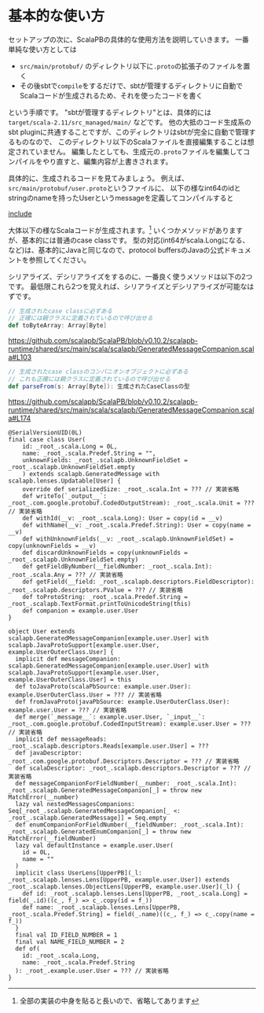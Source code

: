 # 基本的な使い方

セットアップの次に、ScalaPBの具体的な使用方法を説明していきます。
一番単純な使い方としては

- `src/main/protobuf/` のディレクトリ以下に`.proto`の拡張子のファイルを置く
- その後sbtで`compile`をするだけで、sbtが管理するディレクトリに自動でScalaコードが生成されるため、それを使ったコードを書く

という手順です。
"sbtが管理するディレクトリ"とは、具体的には`target/scala-2.11/src_managed/main/`
などです。
他の大抵のコード生成系のsbt pluginに共通することですが、このディレクトリはsbtが完全に自動で管理するものなので、
このディレクトリ以下のScalaファイルを直接編集することは想定されていません。
編集したとしても、生成元の`.proto`ファイルを編集してコンパイルをやり直すと、編集内容が上書きされます。


具体的に、生成されるコードを見てみましょう。
例えば、`src/main/protobuf/user.proto`というファイルに、
以下の様なint64のidとstringのnameを持ったUserというmessageを定義してコンパイルすると

[include](main/protobuf/user.proto)

大体以下の様なScalaコードが生成されます。[^generated-code]
いくつかメソッドがありますが、基本的には普通のcase classです。
型の対応(int64がscala.Longになる、など)は、基本的にJavaと同じなので、protocol buffersのJavaの公式ドキュメントを参照してください。

シリアライズ、デシリアライズをするのに、一番良く使うメソッドは以下の2つです。
最低限これら2つを覚えれば、シリアライズとデシリアライズが可能なはずです。

```scala
// 生成されたcase classに必ずある
// 正確には親クラスに定義されているので呼び出せる
def toByteArray: Array[Byte]
```

https://github.com/scalapb/ScalaPB/blob/v0.10.2/scalapb-runtime/shared/src/main/scala/scalapb/GeneratedMessageCompanion.scala#L103

```scala
// 生成されたcase classのコンパニオンオブジェクトに必ずある
// これも正確には親クラスに定義されているので呼び出せる
def parseFrom(s: Array[Byte]): 生成されたCaseClassの型
```

https://github.com/scalapb/ScalaPB/blob/v0.10.2/scalapb-runtime/shared/src/main/scala/scalapb/GeneratedMessageCompanion.scala#L174


```tut:silent
@SerialVersionUID(0L)
final case class User(
    id: _root_.scala.Long = 0L,
    name: _root_.scala.Predef.String = "",
    unknownFields: _root_.scalapb.UnknownFieldSet = _root_.scalapb.UnknownFieldSet.empty
    ) extends scalapb.GeneratedMessage with scalapb.lenses.Updatable[User] {
    override def serializedSize: _root_.scala.Int = ??? // 実装省略
    def writeTo(`_output__`: _root_.com.google.protobuf.CodedOutputStream): _root_.scala.Unit = ??? // 実装省略
    def withId(__v: _root_.scala.Long): User = copy(id = __v)
    def withName(__v: _root_.scala.Predef.String): User = copy(name = __v)
    def withUnknownFields(__v: _root_.scalapb.UnknownFieldSet) = copy(unknownFields = __v)
    def discardUnknownFields = copy(unknownFields = _root_.scalapb.UnknownFieldSet.empty)
    def getFieldByNumber(__fieldNumber: _root_.scala.Int): _root_.scala.Any = ??? // 実装省略
    def getField(__field: _root_.scalapb.descriptors.FieldDescriptor): _root_.scalapb.descriptors.PValue = ??? // 実装省略
    def toProtoString: _root_.scala.Predef.String = _root_.scalapb.TextFormat.printToUnicodeString(this)
    def companion = example.user.User
}

object User extends scalapb.GeneratedMessageCompanion[example.user.User] with scalapb.JavaProtoSupport[example.user.User, example.UserOuterClass.User] {
  implicit def messageCompanion: scalapb.GeneratedMessageCompanion[example.user.User] with scalapb.JavaProtoSupport[example.user.User, example.UserOuterClass.User] = this
  def toJavaProto(scalaPbSource: example.user.User): example.UserOuterClass.User = ??? // 実装省略
  def fromJavaProto(javaPbSource: example.UserOuterClass.User): example.user.User = ??? // 実装省略
  def merge(`_message__`: example.user.User, `_input__`: _root_.com.google.protobuf.CodedInputStream): example.user.User = ??? // 実装省略
  implicit def messageReads: _root_.scalapb.descriptors.Reads[example.user.User] = ??? 
  def javaDescriptor: _root_.com.google.protobuf.Descriptors.Descriptor = ??? // 実装省略
  def scalaDescriptor: _root_.scalapb.descriptors.Descriptor = ??? // 実装省略
  def messageCompanionForFieldNumber(__number: _root_.scala.Int): _root_.scalapb.GeneratedMessageCompanion[_] = throw new MatchError(__number)
  lazy val nestedMessagesCompanions: Seq[_root_.scalapb.GeneratedMessageCompanion[_ <: _root_.scalapb.GeneratedMessage]] = Seq.empty
  def enumCompanionForFieldNumber(__fieldNumber: _root_.scala.Int): _root_.scalapb.GeneratedEnumCompanion[_] = throw new MatchError(__fieldNumber)
  lazy val defaultInstance = example.user.User(
    id = 0L,
    name = ""
  )
  implicit class UserLens[UpperPB](_l: _root_.scalapb.lenses.Lens[UpperPB, example.user.User]) extends _root_.scalapb.lenses.ObjectLens[UpperPB, example.user.User](_l) {
    def id: _root_.scalapb.lenses.Lens[UpperPB, _root_.scala.Long] = field(_.id)((c_, f_) => c_.copy(id = f_))
    def name: _root_.scalapb.lenses.Lens[UpperPB, _root_.scala.Predef.String] = field(_.name)((c_, f_) => c_.copy(name = f_))
  }
  final val ID_FIELD_NUMBER = 1
  final val NAME_FIELD_NUMBER = 2
  def of(
    id: _root_.scala.Long,
    name: _root_.scala.Predef.String
  ): _root_.example.user.User = ??? // 実装省略
}
```


[^generated-code]: 全部の実装の中身を貼ると長いので、省略してあります
